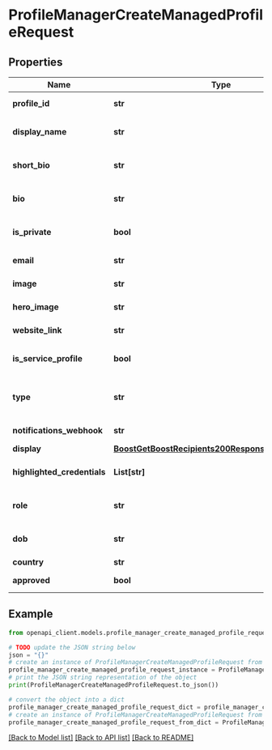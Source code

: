 # ProfileManagerCreateManagedProfileRequest


## Properties

Name | Type | Description | Notes
------------ | ------------- | ------------- | -------------
**profile_id** | **str** | Unique, URL-safe identifier for the profile. | 
**display_name** | **str** | Human-readable display name for the profile. | [optional] [default to '']
**short_bio** | **str** | Short bio for the profile. | [optional] [default to '']
**bio** | **str** | Longer bio for the profile. | [optional] [default to '']
**is_private** | **bool** | Whether the profile is private or not and shows up in search results. | [optional] 
**email** | **str** | Contact email address for the profile. (deprecated) | [optional] 
**image** | **str** | Profile image URL for the profile. | [optional] 
**hero_image** | **str** | Hero image URL for the profile. | [optional] 
**website_link** | **str** | Website link for the profile. | [optional] 
**is_service_profile** | **bool** | Whether the profile is a service profile or not. | [optional] [default to False]
**type** | **str** | Profile type: e.g. \&quot;person\&quot;, \&quot;organization\&quot;, \&quot;service\&quot;. | [optional] 
**notifications_webhook** | **str** | URL to send notifications to. | [optional] 
**display** | [**BoostGetBoostRecipients200ResponseInnerToDisplay**](BoostGetBoostRecipients200ResponseInnerToDisplay.md) |  | [optional] 
**highlighted_credentials** | **List[str]** | Up to 5 unique boost URIs to highlight on the profile. | [optional] 
**role** | **str** | Role of the profile: e.g. \&quot;teacher\&quot;, \&quot;student\&quot;. | [optional] [default to '']
**dob** | **str** | Date of birth of the profile: e.g. \&quot;1990-01-01\&quot;. | [optional] [default to '']
**country** | **str** | Country for the profile. | [optional] 
**approved** | **bool** | Approval status for the profile. | [optional] 

## Example

```python
from openapi_client.models.profile_manager_create_managed_profile_request import ProfileManagerCreateManagedProfileRequest

# TODO update the JSON string below
json = "{}"
# create an instance of ProfileManagerCreateManagedProfileRequest from a JSON string
profile_manager_create_managed_profile_request_instance = ProfileManagerCreateManagedProfileRequest.from_json(json)
# print the JSON string representation of the object
print(ProfileManagerCreateManagedProfileRequest.to_json())

# convert the object into a dict
profile_manager_create_managed_profile_request_dict = profile_manager_create_managed_profile_request_instance.to_dict()
# create an instance of ProfileManagerCreateManagedProfileRequest from a dict
profile_manager_create_managed_profile_request_from_dict = ProfileManagerCreateManagedProfileRequest.from_dict(profile_manager_create_managed_profile_request_dict)
```
[[Back to Model list]](../README.md#documentation-for-models) [[Back to API list]](../README.md#documentation-for-api-endpoints) [[Back to README]](../README.md)


